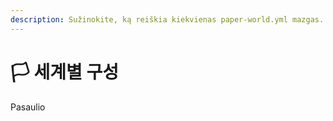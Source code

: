 ```yaml
---
description: Sužinokite, ką reiškia kiekvienas paper-world.yml mazgas.
---
```


# 🏳️ 세계별 구성

Pasaulio
